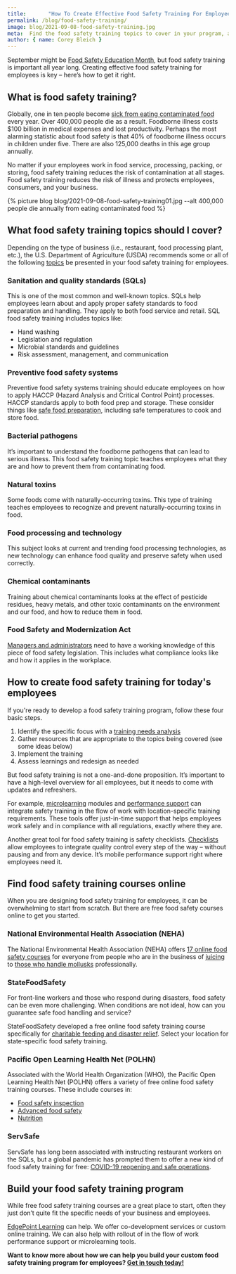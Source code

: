 ```yaml
---
title:       "How To Create Effective Food Safety Training For Employees"
permalink: /blog/food-safety-training/
image: blog/2021-09-08-food-safety-training.jpg
meta:  Find the food safety training topics to cover in your program, as well as examples of free courses to work from while you’re building your program.
author: { name: Corey Bleich }
---
```


​​September might be [Food Safety Education Month](https://www.cdc.gov/foodsafety/education-month.html), but food safety training is important all year long. Creating effective food safety training for employees is key – here’s how to get it right.

## What is food safety training?

Globally, one in ten people become [sick from eating contaminated food](https://www.who.int/news-room/fact-sheets/detail/food-safety) every year. Over 400,000 people die as a result. Foodborne illness costs $100 billion in medical expenses and lost productivity. Perhaps the most alarming statistic about food safety is that 40% of foodborne illness occurs in children under five. There are also 125,000 deaths in this age group annually.

No matter if your employees work in food service, processing, packing, or storing, food safety training reduces the risk of contamination at all stages. Food safety training reduces the risk of illness and protects employees, consumers, and your business.



{% picture blog blog/2021-09-08-food-safety-training01.jpg --alt 400,000 people die annually from eating contaminated food %}



## What food safety training topics should I cover?

Depending on the type of business (i.e., restaurant, food processing plant, etc.), the U.S. Department of Agriculture (USDA) recommends some or all of the following [topics](https://www.nal.usda.gov/fsrio/food-safety-topics-0) be presented in your food safety training for employees.

### Sanitation and quality standards (SQLs)

This is one of the most common and well-known topics. SQLs help employees learn about and apply proper safety standards to food preparation and handling. They apply to both food service and retail.
SQL food safety training includes topics like:

* Hand washing
* Legislation and regulation
* Microbial standards and guidelines
* Risk assessment, management, and communication

### Preventive food safety systems

Preventive food safety systems training should educate employees on how to apply HACCP (Hazard Analysis and Critical Control Point) processes. HACCP standards apply to both food prep and storage. These consider things like [safe food preparation](https://www.who.int/foodsafety/publications/consumer/manual_keys.pdf), including safe temperatures to cook and store food.

### Bacterial pathogens

It’s important to understand the foodborne pathogens that can lead to serious illness. This food safety training topic teaches employees what they are and how to prevent them from contaminating food.

### Natural toxins

Some foods come with naturally-occurring toxins. This type of training teaches employees to recognize and prevent naturally-occurring toxins in food.

### Food processing and technology

This subject looks at current and trending food processing technologies, as new technology can enhance food quality and preserve safety when used correctly.

### Chemical contaminants

Training about chemical contaminants looks at the effect of pesticide residues, heavy metals, and other toxic contaminants on the environment and our food, and how to reduce them in food.

### Food Safety and Modernization Act

[Managers and administrators](/blog/restaurant-managers-training-program/) need to have a working knowledge of this piece of food safety legislation. This includes what compliance looks like and how it applies in the workplace.

## How to create food safety training for today's employees

If you're ready to develop a food safety training program, follow these four basic steps.

1. Identify the specific focus with a [training needs analysis](/blog/training-needs-analysis/)
2. Gather resources that are appropriate to the topics being covered (see some ideas below)
3. Implement the training
4. Assess learnings and redesign as needed

But food safety training is not a one-and-done proposition. It’s important to have a high-level overview for all employees, but it needs to come with updates and refreshers.

For example, [microlearning](/microlearning/) modules and [performance support](/performance-support/) can integrate safety training in the flow of work with location-specific training requirements. These tools offer just-in-time support that helps employees work safely and in compliance with all regulations, exactly where they are.

Another great tool for food safety training is safety checklists. [Checklists](/blog/safety-inspection-checklist/) allow employees to integrate quality control every step of the way – without pausing and from any device. It’s mobile performance support right where employees need it.

## Find food safety training courses online

When you are designing food safety training for employees, it can be overwhelming to start from scratch. But there are free food safety courses online to get you started.

### National Environmental Health Association (NEHA)

The National Environmental Health Association (NEHA) offers [17 online food safety courses](https://www.neha.org/eh-topics/food-safety-0/food-safety-online-training-resources) for everyone from people who are in the business of [juicing](https://neha.moonami.com/login/index.php) to [those who handle mollusks](https://neha.moonami.com/login/index.php) professionally.

### StateFoodSafety

For front-line workers and those who respond during disasters, food safety can be even more challenging. When conditions are not ideal, how can you guarantee safe food handling and service?

StateFoodSafety developed a free online food safety training course specifically for [charitable feeding and disaster relief](https://www.statefoodsafety.com/CustomPortal/DisasterRelief#/). Select your location for state-specific food safety training.

### Pacific Open Learning Health Net (POLHN)

Associated with the World Health Organization (WHO), the Pacific Open Learning Health Net (POLHN) offers a variety of free online food safety training courses. These include courses in:

* [Food safety inspection](https://polhn.wpro.who.int/courses/food-Inspector)
* [Advanced food safety](https://polhn.wpro.who.int/courses/advanced-food-safety)
* [Nutrition](https://polhn.wpro.who.int/courses/nutrition)

### ServSafe

ServSafe has long been associated with instructing restaurant workers on the SQLs, but a global pandemic has prompted them to offer a new kind of food safety training for free: [COVID-19 reopening and safe operations](https://www.servsafe.com/Landing-Pages/Free-Courses).

## Build your food safety training program

While free food safety training courses are a great place to start, often they just don’t quite fit the specific needs of your business and employees.

[EdgePoint Learning](https://www.edgepointlearning.com/) can help. We offer co-development services or custom online training. We can also help with rollout of in the flow of work performance support or microlearning tools.

**Want to know more about how we can help you build your custom food safety training program for employees? [Get in touch today!](/contact/)**